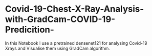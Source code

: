 # Covid-19-Chest-X-Ray-Analysis-with-GradCam-COVID-19-Predicition-
In this Notebook I use a pretrained densenet121 for analysing Covid-19 Xrays and Visualise them using GradCam algorithm.
